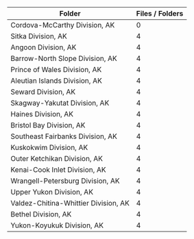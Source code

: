 | Folder                               |   Files / Folders |
|--------------------------------------|-------------------|
| Cordova-McCarthy Division, AK        |                 0 |
| Sitka Division, AK                   |                 4 |
| Angoon Division, AK                  |                 4 |
| Barrow-North Slope Division, AK      |                 4 |
| Prince of Wales Division, AK         |                 4 |
| Aleutian Islands Division, AK        |                 4 |
| Seward Division, AK                  |                 4 |
| Skagway-Yakutat Division, AK         |                 4 |
| Haines Division, AK                  |                 4 |
| Bristol Bay Division, AK             |                 4 |
| Southeast Fairbanks Division, AK     |                 4 |
| Kuskokwim Division, AK               |                 4 |
| Outer Ketchikan Division, AK         |                 4 |
| Kenai-Cook Inlet Division, AK        |                 4 |
| Wrangell-Petersburg Division, AK     |                 4 |
| Upper Yukon Division, AK             |                 4 |
| Valdez-Chitina-Whittier Division, AK |                 4 |
| Bethel Division, AK                  |                 4 |
| Yukon-Koyukuk Division, AK           |                 4 |